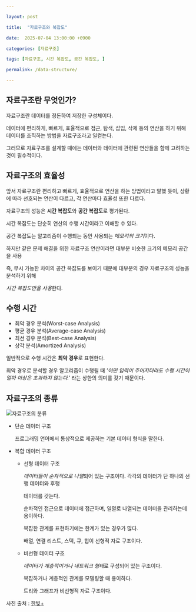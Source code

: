 ```yaml
---

layout: post  

title:  "자료구조와 복잡도"

date:  2025-07-04 13:00:00 +0900

categories: [자료구조]

tags: [자료구조, 시간 복잡도, 공간 복잡도, ]

permalink: /data-structure/

---
```


## 자료구조란 무엇인가?



자료구조란 데이터를 정돈하여 저장한 구성체이다. 

데이터에 편리하게, 빠르게, 효율적으로 접근, 탐색, 삽입, 삭제 등의 연산을 하기 위해 데이터를 조직하는 방법을 자료구조라고 일컫는다.

그러므로 자료구조를 설계할 때에는 데이터와 데이터에 관련된 연산들을 함께 고려하는 것이 필수적이다. 



## 자료구조의 효율성



앞서 자료구조란 편리하고 빠르게, 효율적으로 연산을 하는 방법이라고 말했 듯이, 상황에 따라 선호되는 연산이 다르고, 각 연산마다 효율성 또한 다르다. 

자료구조의 성능은 **시간 복잡도**와 **공간 복잡도**로 평가된다. 

시간 복잡도는 단순히 연산의 수행 시간이라고 이해할 수 있다. 

공간 복잡도는 알고리즘이 수행되는 동안 사용되는 *메모리의 크기*이다. 

하지만 같은 문제 해결을 위한 자료구조 연산이라면 대부분 비슷한 크기의 메모리 공간을 사용

즉, 무시 가능한 차이의 공간 복잡도를 보이기 때문에 대부분의 경우 자료구조의 성능을 분석하기 위해 

*시간 복잡도만을 사용*한다. 



## 수행 시간

* 최악 경우 분석(Worst-case Analysis)
* 평균 경우 분석(Average-case Analysis)
* 최선 경우 분석(Best-case Analysis)
* 상각 분석(Amortized Analysis)



일반적으로 수행 시간은 **최악 경우**로 표현한다. 

최악 경우로 분석할 경우 알고리즘이 수행될 때 *'어떤 입력이 주어지더라도 수행 시간이 얼마 이상은 초과하지 않는다.'* 라는 상한의 의미를 갖기 때문이다. 



## 자료구조의 종류



![자료구조의 분류](https://www.hanbit.co.kr/data/editor/20220729155328_vhdglugy.png)

+ 단순 데이터 구조

  프로그래밍 언어에서 통상적으로 제공하는 기본 데이터 형식을 말한다.

+ 복합 데이터 구조

  - 선형 데이터 구조 

    *데이터들이 순차적으로 나열*되어 있는 구조이다. 각각의 데이터가 단 하나의 선행 데이터와 후행 

    데이터를 갖는다. 

    순차적인 접근으로 데이터에 접근하며, 일렬로 나열되는 데이터을 관리하는데 용이하다.

    복잡한 관계를 표현하기에는 한계가 있는 경우가 많다.

    배열, 연결 리스트, 스택, 큐, 힙이 선형적 자료 구조이다. 

  - 비선형 데이터 구조

    *데이터가 계층적이거나 네트워크 형태*로 구성되어 있는 구조이다.

    복잡하거나 계층적인 관계를 모델링할 때 용이하다. 

    트리와 그래프가 비선형적 자료 구조이다. 

     
사진 출처 : [한빛+](https://www.hanbit.co.kr/channel/view.html?cmscode=CMS8073601837)
  
